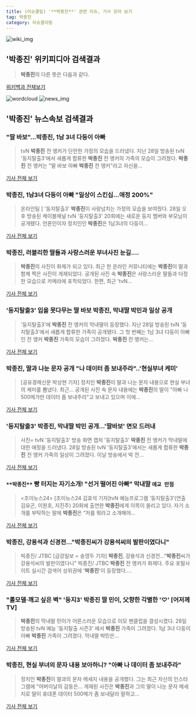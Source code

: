 ```yaml
---
title: (이슈클립) '**박종진**' 관련 이슈, 기사 모아 보기
tag: 박종진
category: 이슈클리핑
---
```

![wiki_img](https://user-images.githubusercontent.com/42597476/44503234-41136a80-a6d0-11e8-9071-6fc6418eafe4.png)
## **'**박종진**'** 위키피디아 검색결과
>**박종진**의 다른 뜻은 다음과 같다.

<a href="https://ko.wikipedia.org/wiki/박종진" target="_blank">위키백과 전체보기</a>

![wordcloud](https://s3.ap-northeast-2.amazonaws.com/lyrics101-wordcloud/2018-08-29-1535510493.png)
![news_img](https://user-images.githubusercontent.com/42597476/44507050-1206f400-a6e4-11e8-8d98-7ffbfebb353f.png)
## **'**박종진**'** 뉴스속보 검색결과
### "딸 바보"…**박종진**, 1남 3녀 다둥이 아빠

>tvN **박종진** 전 앵커가 단란한 가정의 모습을 드러냈다. 지난 28일 방송된 tvN '둥지탈출3'에서 새롭게 합류한 **박종진** 전 앵커의 가족의 모습이 그려졌다. **박종진** 전 앵커는 "딸 바보 아빠 **박종진** 전 앵커"라고 자신을...

<a href="http://www.kyeonggi.com/?mod=news&act=articleView&idxno=1513811" target="_blank">기사 전체 보기</a>

### **박종진**, 1남3녀 다둥이 아빠 "일상이 스킨십…애정 200%"

>온라인팀 ] '둥지탈출3' **박종진**이 사랑넘치는 가정의 모습을 보여줬다. 28일 오후 방송된 케이블채널 tvN '둥지탈출3' 20회에는 새로운 둥지 멤버와 부모님이 공개됐다. 언론인이자 정치인인 **박종진**은 1남3녀의 다둥이...

<a href="http://www.dailysportshankook.co.kr/news/articleView.html?idxno=194896" target="_blank">기사 전체 보기</a>

### **박종진**, 러블리한 딸들과 사랑스러운 부녀사진 눈길....

>**박종진**의 사진이 화제가 되고 있다. 최근 한 온라인 커뮤니티에는 **박종진**이 딸과 함께 찍은 사진이 게재되었다. 공개된 사진 속 **박종진**은 사랑스러운 딸들과 다정한 모습으로 카메라에 포착되었다. 한편, 최근 'tvN...

<a href="http://www.joongdo.co.kr/main/view.php?key=20180829001107283" target="_blank">기사 전체 보기</a>

### '둥지탈출3' 입을 못다무는 딸 바보 **박종진**, 막내딸 박민과 일상 공개

>'둥지탈출3'에 **박종진** 전 앵커의 막내딸이 등장했다. 지난 28일 방송된 tvN '둥지탈출3'에서 새롭게 합류한 가족이 공개됐다. 그 첫 번째는 1남 3녀 다둥이 아빠인 전 앵커 **박종진** 가족의 모습이 그려졌다. **박종진** 전 앵커는...

<a href="http://www.yeongnam.com/mnews/newsview.do?mode=newsView&newskey=20180829.990011117245326" target="_blank">기사 전체 보기</a>

### **박종진**, 딸과 나눈 문자 공개 "나 데이터 좀 보내주라"..'현실부녀 케미'

>[공유경제신문 박상현 기자] 정치인 **박종진**이 딸과 나눈 문자 내용으로 현실 부녀의 케미를 뽐냈다. 최근... 공개된 사진 속 문자 내용에는 **박종진**의 딸이 "아빠 나 500메가만 데이터 좀 보내주라"고 보내고 있으며 이에...

<a href="http://www.seconomy.kr/view.php?ud=20180829111650634538c8103861_2" target="_blank">기사 전체 보기</a>

### '둥지탈출3' **박종진**, 막내딸 박민 공개…'딸바보' 면모 드러내

>사진= tvN '둥지탈출3' 방송 화면 캡처 '둥지탈출3' **박종진** 전 앵커가 막내딸에 대한 애정을 드러냈다. 28일 방송된 tvN '둥지탈출3'에서는 새롭게 합류한 **박종진** 전 앵커 가족의 일상이 그려졌다. 이날 방송에서 박 전...

<a href="http://view.asiae.co.kr/news/view.htm?idxno=2018082820584317097" target="_blank">기사 전체 보기</a>

### `**박종진**` 빵 터지는 자기소개! "선거 떨어진 아빠" 막내딸 `애교 만점`

><조이뉴스24> [조이뉴스24 김효석 기자]tvN 예능프로그램 ‘둥지탈출3’(연출 김유곤, 이원호, 지진주) 20회에 출연한 **박종진**에게 이목이 쏠리고 있다. 자기 소개를 부탁하는 말에 **박종진**은 “저를 뭐라고 소개해야...

<a href="http://joynews.inews24.com/php/news_view.php?g_menu=700200&g_serial=1121313&rrf=nv" target="_blank">기사 전체 보기</a>

### **박종진**, 강용석과 신경전..."**박종진**씨가 강용석씨의 발판이였다니"

>빅종진/ JTBC [금강일보 = 송영두 기자] **박종진**, 강용석과 신경전..."**박종진**씨가 강용석씨의 발판이였다니" 빅종진/ JTBC **박종진** 전 앵커가 화제다. 주요 포털사이트 실시간 검색어 상위권에 '**박종진**'이 등장했다....

<a href="http://www.ggilbo.com/news/articleView.html?idxno=540462" target="_blank">기사 전체 보기</a>

### "롤모델·깨고 싶은 벽" '둥지3' **박종진** 딸 민이, 父향한 각별한 '♡' [어저께TV]

>**박종진**의 막내딸 민이가 어른스러운 모습으로 이모 팬클럽을 결성시켰다.   28일 방송된 tvN 예능 '둥지탈출 시즌3' 에서 **박종진** 가족이 그려졌다.   1남 3녀 다둥이 아빠 **박종진** 가족이 그려졌다. 막내딸 박민은...

<a href="http://www.osen.co.kr/article/G1110977126" target="_blank">기사 전체 보기</a>

### **박종진**, 현실 부녀의 문자 내용 보아하니? "아빠 나 데이터 좀 보내주라"

>정치인 **박종진**이 딸과의 문자 메세지 내용을 공개했다. 그는 최근 자신의 인스타그램에 "어버이날의 감동은... 게재된 사진은 **박종진**과 그의 딸이 나눈 문자 메세지로 딸이 휴대폰 데이터 500메가 좀 보내달라 말하고...

<a href="http://www.whitepaper.co.kr/news/articleView.html?idxno=111978" target="_blank">기사 전체 보기</a>


